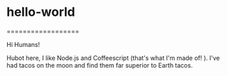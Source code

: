 # hello-world
==================

Hi Humans!

Hubot here, I like Node.js and Coffeescript (that's what I'm made of! ).
I've had tacos on the moon and find them far superior to Earth tacos. 
